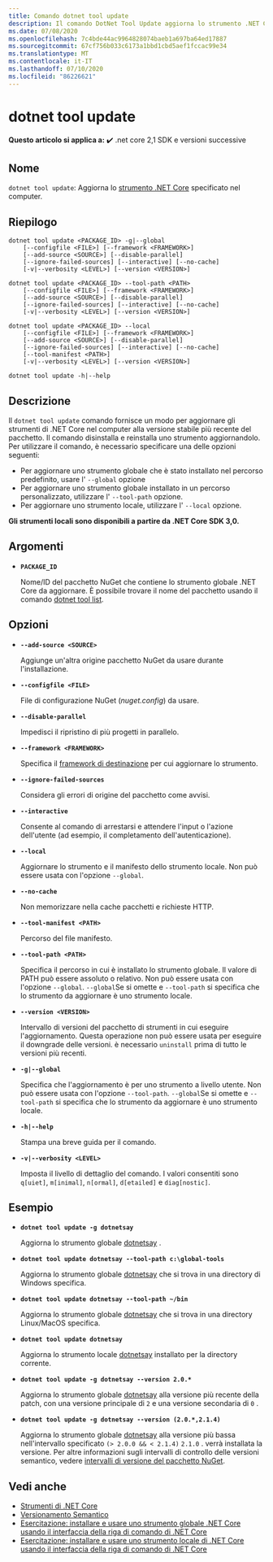 ```yaml
---
title: Comando dotnet tool update
description: Il comando DotNet Tool Update aggiorna lo strumento .NET Core specificato nel computer.
ms.date: 07/08/2020
ms.openlocfilehash: 7c4bde44ac9964828074baeb1a697ba64ed17887
ms.sourcegitcommit: 67cf756b033c6173a1bbd1cbd5aef1fccac99e34
ms.translationtype: MT
ms.contentlocale: it-IT
ms.lasthandoff: 07/10/2020
ms.locfileid: "86226621"
---
```

# <a name="dotnet-tool-update"></a>dotnet tool update

**Questo articolo si applica a:** ✔️ .net core 2,1 SDK e versioni successive

## <a name="name"></a>Nome

`dotnet tool update`: Aggiorna lo [strumento .NET Core](global-tools.md) specificato nel computer.

## <a name="synopsis"></a>Riepilogo

```dotnetcli
dotnet tool update <PACKAGE_ID> -g|--global
    [--configfile <FILE>] [--framework <FRAMEWORK>]
    [--add-source <SOURCE>] [--disable-parallel]
    [--ignore-failed-sources] [--interactive] [--no-cache]
    [-v|--verbosity <LEVEL>] [--version <VERSION>]

dotnet tool update <PACKAGE_ID> --tool-path <PATH>
    [--configfile <FILE>] [--framework <FRAMEWORK>]
    [--add-source <SOURCE>] [--disable-parallel]
    [--ignore-failed-sources] [--interactive] [--no-cache]
    [-v|--verbosity <LEVEL>] [--version <VERSION>]

dotnet tool update <PACKAGE_ID> --local
    [--configfile <FILE>] [--framework <FRAMEWORK>]
    [--add-source <SOURCE>] [--disable-parallel]
    [--ignore-failed-sources] [--interactive] [--no-cache]
    [--tool-manifest <PATH>]
    [-v|--verbosity <LEVEL>] [--version <VERSION>]

dotnet tool update -h|--help
```

## <a name="description"></a>Descrizione

Il `dotnet tool update` comando fornisce un modo per aggiornare gli strumenti di .NET Core nel computer alla versione stabile più recente del pacchetto. Il comando disinstalla e reinstalla uno strumento aggiornandolo. Per utilizzare il comando, è necessario specificare una delle opzioni seguenti:

* Per aggiornare uno strumento globale che è stato installato nel percorso predefinito, usare l' `--global` opzione
* Per aggiornare uno strumento globale installato in un percorso personalizzato, utilizzare l' `--tool-path` opzione.
* Per aggiornare uno strumento locale, utilizzare l' `--local` opzione.

**Gli strumenti locali sono disponibili a partire da .NET Core SDK 3,0.**

## <a name="arguments"></a>Argomenti

- **`PACKAGE_ID`**

  Nome/ID del pacchetto NuGet che contiene lo strumento globale .NET Core da aggiornare. È possibile trovare il nome del pacchetto usando il comando [dotnet tool list](dotnet-tool-list.md).

## <a name="options"></a>Opzioni

- **`--add-source <SOURCE>`**

  Aggiunge un'altra origine pacchetto NuGet da usare durante l'installazione.

- **`--configfile <FILE>`**

  File di configurazione NuGet (*nuget.config*) da usare.

- **`--disable-parallel`**

  Impedisci il ripristino di più progetti in parallelo.

- **`--framework <FRAMEWORK>`**

  Specifica il [framework di destinazione](../../standard/frameworks.md) per cui aggiornare lo strumento.

- **`--ignore-failed-sources`**

  Considera gli errori di origine del pacchetto come avvisi.

- **`--interactive`**

  Consente al comando di arrestarsi e attendere l'input o l'azione dell'utente (ad esempio, il completamento dell'autenticazione).

- **`--local`**

  Aggiornare lo strumento e il manifesto dello strumento locale. Non può essere usata con l'opzione `--global`.

- **`--no-cache`**

  Non memorizzare nella cache pacchetti e richieste HTTP.

- **`--tool-manifest <PATH>`**

  Percorso del file manifesto.

- **`--tool-path <PATH>`**

  Specifica il percorso in cui è installato lo strumento globale. Il valore di PATH può essere assoluto o relativo. Non può essere usata con l'opzione `--global`. `--global`Se si omette e `--tool-path` si specifica che lo strumento da aggiornare è uno strumento locale.

- **`--version <VERSION>`**

  Intervallo di versioni del pacchetto di strumenti in cui eseguire l'aggiornamento. Questa operazione non può essere usata per eseguire il downgrade delle versioni. è necessario `uninstall` prima di tutto le versioni più recenti.

- **`-g|--global`**

  Specifica che l'aggiornamento è per uno strumento a livello utente. Non può essere usata con l'opzione `--tool-path`. `--global`Se si omette e `--tool-path` si specifica che lo strumento da aggiornare è uno strumento locale.

- **`-h|--help`**

  Stampa una breve guida per il comando.

- **`-v|--verbosity <LEVEL>`**

  Imposta il livello di dettaglio del comando. I valori consentiti sono `q[uiet]`, `m[inimal]`, `n[ormal]`, `d[etailed]` e `diag[nostic]`.

## <a name="examples"></a>Esempio

- **`dotnet tool update -g dotnetsay`**

  Aggiorna lo strumento globale [dotnetsay](https://www.nuget.org/packages/dotnetsay/) .

- **`dotnet tool update dotnetsay --tool-path c:\global-tools`**

  Aggiorna lo strumento globale [dotnetsay](https://www.nuget.org/packages/dotnetsay/) che si trova in una directory di Windows specifica.

- **`dotnet tool update dotnetsay --tool-path ~/bin`**

  Aggiorna lo strumento globale [dotnetsay](https://www.nuget.org/packages/dotnetsay/) che si trova in una directory Linux/MacOS specifica.

- **`dotnet tool update dotnetsay`**

  Aggiorna lo strumento locale [dotnetsay](https://www.nuget.org/packages/dotnetsay/) installato per la directory corrente.

- **`dotnet tool update -g dotnetsay --version 2.0.*`**

  Aggiorna lo strumento globale [dotnetsay](https://www.nuget.org/packages/dotnetsay/) alla versione più recente della patch, con una versione principale di `2` e una versione secondaria di `0` .

- **`dotnet tool update -g dotnetsay --version (2.0.*,2.1.4)`**

  Aggiorna lo strumento globale [dotnetsay](https://www.nuget.org/packages/dotnetsay/) alla versione più bassa nell'intervallo specificato `(> 2.0.0 && < 2.1.4)` `2.1.0` . verrà installata la versione. Per altre informazioni sugli intervalli di controllo delle versioni semantico, vedere [intervalli di versione del pacchetto NuGet](/nuget/concepts/package-versioning#version-ranges).

## <a name="see-also"></a>Vedi anche

- [Strumenti di .NET Core](global-tools.md)
- [Versionamento Semantico](https://semver.org)
- [Esercitazione: installare e usare uno strumento globale .NET Core usando il interfaccia della riga di comando di .NET Core](global-tools-how-to-use.md)
- [Esercitazione: installare e usare uno strumento locale di .NET Core usando il interfaccia della riga di comando di .NET Core](local-tools-how-to-use.md)
